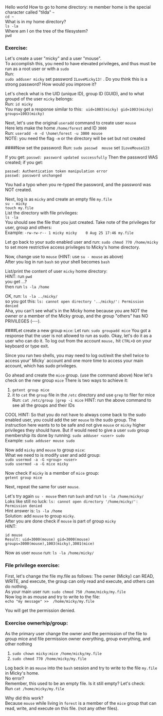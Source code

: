 Hello world
How to go to home directory: re member home is the special character called "tilda" `~` <br>
`cd ~`
<br>
What is in my home directory?<br>
`ls -la`
<br>
Where am I on the tree of the filesystem?  <br>
`pwd`<br>

### Exercise:
Let's create a user "micky" and a user "mouse". <br>
To accomplish this, you need to have elevated privileges, and thus must be run as a root user or with a `sudo`<br>
Run: <br>
`sudo adduser micky` set password `ILoveMicky13!` . Do you think this is a strong password? How would you improve it? <br>

Let's check what is the UID (unique ID), group ID (GUID), and to what groupd of the user `micky` belongs:<br>
Run: `id micky`<br>
You may get a response similar to this: ` uid=1003(micky) gid=1003(micky) groups=1003(micky)`<br>

Next, let's use the original `useradd` command to create user `mouse`<br>
Here lets make the home `/home/forest` and ID `3000`<br>
Run: `useradd -m -d \home\forest -u 3000 mouse`<br>
NOTE: you need the flag `-m` or the directory will be set but not created

####Now set the password:
Run: `sudo passwd  mouse` set `ILoveMouse123`

If you get: `passwd: password updated successfully` Then the password WAS created; if you get: 
```
passwd: Authentication token manipulation error
passwd: password unchanged
```
You had a typo when you re-typed the password, and the password was NOT created.

Next, log is as `micky` and create an empty file `my.file`<br>
`su - micky`<br>
`touch my.file`<br>
List the directory with file privileges:<br>
`ls -la`<br>
You should see the file that you just created. Take note of the privileges for user, group and others:<br>
Example: `-rw-rw-r-- 1 micky micky    0 Aug 25 17:46 my.file`

Let go back to your sudo enabled user and run: `sudo chmod 770 /home/micky` to set more restrictive access privileges to Micky's home directory.

Now, change use to `mouse` (HINT: use `su - mouse` as above)<br>
After you log in run `bash` so your shell becomes `bash`

List/print the content of user `micky` home directory:<br>
HINT: run `pwd`<br>
you get ...?<br>
then run `ls -la /home`<br>

OK, run: `ls -la ../micky/`<br>
so you got this: `ls: cannot open directory '../micky/': Permission denied`<br>
Aha, you can't see what's in the Micky home because you are NOT the owner or a member of the Micky group, and the group "others" has NO PRIVILEGES (---).

####Let create a new group `mice`:
Let run: `sudo groupadd mice`
You got a response that the user is not allowed to run as sudo. Okay, let's do it as a user who can do it. To log out from the account `mouse,` hit `CTRL+D` on your keyboard or type exit.

Since you run two shells, you may need to log out/exit the shell twice to access your' Micky` account and one more time to access your main account, which has sudo privileges.

Go ahead and create the `mice` group. (use the command above)
Now let's check on the new group `mice`
There is two ways to achieve it:
1) `getent group mice`
2) it to `cat` the `group` file in the `/etc` directory and use `grep` to filer for mice
   Run: `cat /etc/group |grep -i mice`
   HINT: run the above command to see all the groups and their IDs

COOL HINT: So that you do not have to always come back to the sudo enabled user, you could add the ser `mouse` to the sudo group. The instruction here wants to to be safe and not give `mouse` or `micky` higher privileges  they should have. But if would need to give a user `sudo` group membership its done by running: 
`sudo adduser <user> sudo`<br>
Example: `sudo adduser mouse sudo`

Now add `micky` and `mouse` to group `mice`:<br>
What we need to is modify user and add group:<br>
`sudo usermod -a -G <group> <user>`<br>
`sudo usermod -a -G mice micky`<br>


Now check if `micky` is a member of `mice` group:<br>
`getent group mice`<br>

Next, repeat the same for user `mouse`.

Let's try again `su - mouse` then run `bash`  and run `ls -la /home/micky/`<br>
Loks like still no luck: `ls: cannot open directory '/home/micky/': Permission denied`<br>
Hint answer is: `ls -la /home`<br>
Solution: add `mouse` to group `micky`.<br>
After you are done check if `mouse` is part of group `micky`<br>
HINT: 
```
id mouse
Result: uid=3000(mouse) gid=3000(mouse) groups=3000(mouse),1003(micky),3001(mice)
```

Now as user  `mouse` run: `ls -la /home/micky/`

### File privilege exercise:
First, let's change the file my.file as follows: The owner (Micky) can READ, WRITE, and execute, the group can only read and execute, and others can do nothing. <br>
As your main user run: `sudo chmod 750 /home/micky/my.file` <br>
Now log in as mouse and try to write to the file:<br>
`echo "my message" >>  /home/micky/my.file`<br>

You will get the permission denied. 

### Exercise ownerhip/group:
As the primary user change the owner and the permission of the file to group mice and file permission owner everything, group everything, and other nothing<br>
1) `sudo chown micky:mice /home/micky/my.file`<br>
2) `sudo chmod 770 /home/micky/my.file`<br>

Log back in as `mouse` into the `bash` session and try to write to the file `my.file` in Micky's home. <br>
No error?<br>
Remember, this used to be an empty file. Is it still empty? Let's check:<br>
Run `cat /home/micky/my.file`<br>

Why did this work? <br>
Because `mouse` while living in `forest` is a member of the `mice` group that can read, write, and execute on this file. (not any other files).









